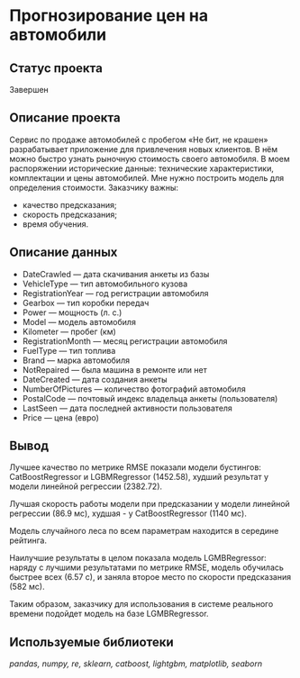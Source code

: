 # Прогнозирование цен на автомобили

## Статус проекта
Завершен

## Описание проекта
Сервис по продаже автомобилей с пробегом «Не бит, не крашен» разрабатывает приложение для привлечения новых клиентов. В нём можно быстро узнать рыночную стоимость своего автомобиля. В моем распоряжении исторические данные: технические характеристики, комплектации и цены автомобилей. Мне нужно построить модель для определения стоимости.
Заказчику важны:
- качество предсказания;
- скорость предсказания;
- время обучения.


## Описание данных

- DateCrawled — дата скачивания анкеты из базы
- VehicleType — тип автомобильного кузова
- RegistrationYear — год регистрации автомобиля
- Gearbox — тип коробки передач
- Power — мощность (л. с.)
- Model — модель автомобиля
- Kilometer — пробег (км)
- RegistrationMonth — месяц регистрации автомобиля
- FuelType — тип топлива
- Brand — марка автомобиля
- NotRepaired — была машина в ремонте или нет
- DateCreated — дата создания анкеты
- NumberOfPictures — количество фотографий автомобиля
- PostalCode — почтовый индекс владельца анкеты (пользователя)
- LastSeen — дата последней активности пользователя
- Price — цена (евро)


## Вывод

Лучшее качество по метрике RMSE показали модели бустингов: CatBoostRegressor и LGBMRegressor (1452.58), худший результат у модели линейной регрессии (2382.72).

Лучшая скорость работы модели при предсказании у модели линейной регрессии (86.9 мс), худшая - у CatBoostRegressor (1140 мс).

Модель случайного леса по всем параметрам находится в середине рейтинга.

Наилучшие результаты в целом показала модель LGMBRegressor: наряду с лучшими результатами по метрике RMSE, модель обучилась быстрее всех (6.57 с), и заняла второе место по скорости предсказания (582 мс).

Таким образом, заказчику для использования в системе реального времени подойдет модель на базе LGMBRegressor.

## Используемые библиотеки
*pandas, numpy, re, sklearn, catboost, lightgbm, matplotlib, seaborn*